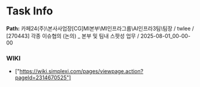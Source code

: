 # Task Info

**Path:** 카페24(주)\본사사업장\[CG]MI본부\MI인프라그룹\AI인프라3팀\팀장 / twlee / [270443] 각종 이슈협의 (논의) _ 본부 및 팀내 스팟성 업무 / 2025-08-01_00-00-00

### WIKI
- ["https://wiki.simplexi.com/pages/viewpage.action?pageId=2314670525"]

